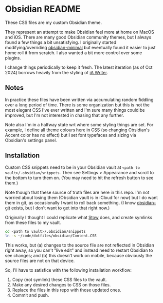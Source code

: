 # Obsidian README

These CSS files are my custom Obsidian theme.

They represent an attempt to make Obsidian feel more at home on MacOS and iOS. There are many good Obsidian community themes, but I always found a few things a bit unsatisfying. I originally started modifying/overriding [obsidian-minimal](https://github.com/kepano/obsidian-minimal) but eventually found it easier to just home roll it from scratch. I also wanted a bit more control over some plugins.

I change things periodically to keep it fresh. The latest iteration (as of Oct 2024) borrows heavily from the styling of [iA Writer](https://ia.net/writer).

## Notes

In practice these files have been written via accumulating random fiddling over a long period of time. There is some organization but this is not the most elegant CSS I've ever written and I'm sure many things could be improved, but I'm not interested in chasing that any further.

Note also I'm in a halfway state wrt where some styling things are set. For example, I define all theme colours here in CSS (so changing Obsidian's Accent color has no effect) but I set font typefaces and sizing via Obsidian's settings panel.

## Installation

Custom CSS snippets need to be in your Obsidian vault at `<path to vault>/.obsidian/snippets`. Then see Settings > Appearance and scroll to the bottom to turn them on. (You may need to hit the refresh button to see them.)

Note though that these source of truth files are here in this repo. I'm not worried about losing them (Obsidian vault is in iCloud for now) but I do want them in git, as occasionally I want to roll back something. (I know [obsidian-git](https://github.com/Vinzent03/obsidian-git) exists, but I don't want to get into that right now.)

Originally I thought I could replicate what [Stow](https://www.gnu.org/software/stow/) does, and create symlinks from these files to my vault.

```zsh
cd <path to vault>/.obsidian/snippets
ln -s ~/code/dotfiles/obsidian/Content.CSS
```

This works, but (a) changes to the source file are not reflected in Obsidian right away, so you can't "live edit" and instead need to restart Obsidian to see changes; and (b) this doesn't work on mobile, because obviously the source files are not on that device.

So, I'll have to satisfice with the following installation workflow:

1. Copy (not symlink) these CSS files to the vault.
2. Make any desired changes to CSS on those files.
3. Replace the files in this repo with those updated ones.
4. Commit and push.
